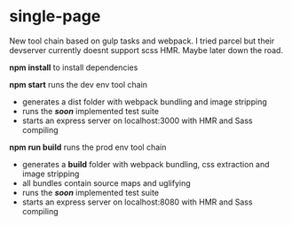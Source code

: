 # single-page

New tool chain based on gulp tasks and webpack. I tried parcel but their devserver currently doesnt support scss HMR. Maybe later down the road.


**npm install** to install dependencies

**npm start** runs the dev env tool chain
* generates a dist folder with webpack bundling and image stripping
* runs the ***soon*** implemented test suite
* starts an express server on localhost:3000 with HMR and Sass compiling


**npm run build** runs the prod env tool chain
* generates a **build** folder with webpack bundling, css extraction and image stripping
* all bundles contain source maps and uglifying
* runs the ***soon*** implemented test suite
* starts an express server on localhost:8080 with HMR and Sass compiling
